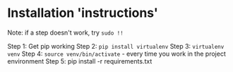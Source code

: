 Installation 'instructions'
===========================

Note: if a step doesn't work, try `sudo !!`

Step 1: Get pip working
Step 2: `pip install virtualenv`
Step 3: `virtualenv venv`
Step 4: `source venv/bin/activate` - every time you work in the project environment
Step 5: pip install -r requirements.txt
